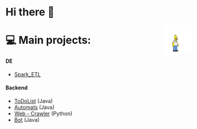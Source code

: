 # Hi there 👋

<img align="right" src="https://github.com/PetrovKP/PetrovKP/blob/main/2095831.gif" width="15%">

# 💻 Main projects:
#### DE
 - [Spark_ETL](https://github.com/admitriy1931/Spark_ETL)
#### Backend
 - [ToDoList](https://github.com/admitriy1931/ToDoList) (Java)
 - [Automats](https://github.com/1Shadowscale1/Automats) (Java)
 - [Web - Crawler](https://github.com/SlivnyiArtem/WebCraulerPy) (Python)
 - [Bot](https://github.com/admitriy1931/Weather_Bot_Java) (Java)


<!--
**admitriy1931/admitriy1931** is a ✨ _special_ ✨ repository because its `README.md` (this file) appears on your GitHub profile.

Here are some ideas to get you started:

- 🔭 I’m currently working on ...
- 🌱 I’m currently learning ...
- 👯 I’m looking to collaborate on ...
- 🤔 I’m looking for help with ...
- 💬 Ask me about ...
- 📫 How to reach me: ...
- 😄 Pronouns: ...
- ⚡ Fun fact: ...
-->
